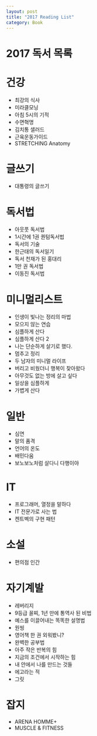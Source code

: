 ```yaml
---
layout: post
title: "2017 Reading List"
category: Book
---
```


# 2017 독서 목록

# 건강
- 최강의 식사
- 미라클모닝
- 아침 5시의 기적
- 수면혁명
- 김치통 샐러드
- 근육운동가이드
- STRETCHING Anatomy

# 글쓰기
- 대통령의 글쓰기

# 독서법
- 아웃풋 독서법
- 1시간에 1권 퀀텀독서법
- 독서의 기술
- 한근태의 독서일기
- 독서 천재가 된 홍대리
- 1만 권 독서법
- 이동진 독서법

# 미니멀리스트
- 인생이 빛나는 정리의 마법
- 모으지 않는 연습
- 심플하게 산다
- 심플하게 산다 2
- 나는 단순하게 살기로 했다.
- 멈추고 정리
- 두 남자의 미니멀 라이프
- 버리고 비웠더니 행복이 찾아왔다
- 아무것도 없는 방에 살고 싶다
- 일상을 심플하게
- 가볍게 산다

# 일반
- 심연
- 말의 품격
- 언어의 온도
- 배민다움
- 보노보노처럼 살다니 다행이야

# IT
- 프로그래머, 열정을 말하다
- IT 전문가로 사는 법
- 켄트벡의 구현 패턴

# 소설
- 편의점 인간

# 자기계발
- 레버리지
- 9등급 꼴찌, 1년 만에 통역사 된 비법
- 예스를 이끌어내는 똑똑한 설명법
- 원씽
- 영어책 한 권 외워봤니?
- 완벽한 공부법
- 아주 작은 반복의 힘
- 지금의 조건에서 시작하는 힘
- 내 안에서 나를 만드는 것들
- 에고라는 적
- 그릿

# 잡지
- ARENA HOMME+
- MUSCLE & FITNESS
